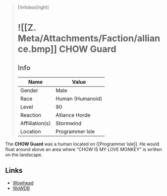 > [!infobox|right]
> # ![[Z. Meta/Attachments/Faction/alliance.bmp]] CHOW Guard
> ## Info
> | Name |  Value |
> |---|---|
> | Gender | Male |
> | Race | Human (Humanoid) |
> | Level | 90 |
> | Reaction | <span class="friendly">Alliance</span> <span class="hostile">Horde</span> |
> | Affliliation(s) | Stormwind |
> | Location | Programmer Isle |

The **CHOW Guard** was a human located on [[Programmer Isle]]. He would float around above an area where "CHOW IS MY LOVE MONKEY" is written on the landscape. 

## Links

- [Wowhead](https://www.wowhead.com/npc=4626)
- [WoWDB](https://www.wowdb.com/npcs/4626)